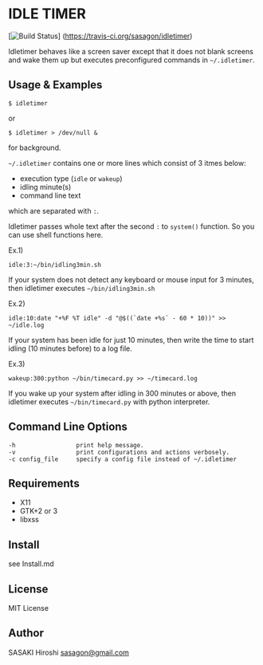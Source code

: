 IDLE TIMER
==========

[![Build Status](https://travis-ci.org/sasagon/idletimer.png?branch=master)]
(https://travis-ci.org/sasagon/idletimer)

Idletimer behaves like a screen saver except that it does not blank screens
and wake them up but executes preconfigured commands in `~/.idletimer`.

## Usage & Examples

    $ idletimer

or

    $ idletimer > /dev/null &

for background.

`~/.idletimer` contains one or more lines which consist of 3 itmes below:

  - execution type (`idle` or `wakeup`)
  - idling minute(s)
  - command line text

which are separated with `:`.

Idletimer passes whole text after the second `:` to `system()` function.
So you can use shell functions here.


Ex.1)

    idle:3:~/bin/idling3min.sh

If your system does not detect any keyboard or mouse input for 3 minutes,
then idletimer executes `~/bin/idling3min.sh`


Ex.2)

    idle:10:date "+%F %T idle" -d "@$((`date +%s` - 60 * 10))" >> ~/idle.log

If your system has been idle for just 10 minutes,
then write the time to start idling (10 minutes before) to a log file.


Ex.3)

    wakeup:300:python ~/bin/timecard.py >> ~/timecard.log

If you wake up your system after idling in 300 minutes or above, 
then idletimer executes `~/bin/timecard.py` with python interpreter.


## Command Line Options

    -h                 print help message.
    -v                 print configurations and actions verbosely.
    -c config_file     specify a config file instead of ~/.idletimer


## Requirements

 - X11
 - GTK+2 or 3
 - libxss

## Install 

see Install.md

## License

MIT License

## Author

SASAKI Hiroshi <sasagon@gmail.com>

